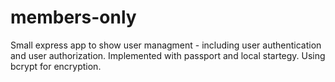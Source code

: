 # members-only
Small express app to show user managment - including user authentication and user authorization. Implemented with passport and local startegy. Using bcrypt for encryption.
